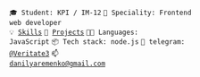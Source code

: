 <code>🎓 Student: KPI / IM-12</code>
<code>👷 Speciality: Frontend web developer</code><br>
<code>💡 [Skills](SKILLS.md)</code>
<code>🧻 [Projects](PROJECTS.md)</code>
<code>🧑‍💻 Languages: JavaScript</code>
<code>📦 Tech stack: node.js</code>
<code>💬 telegram: [@Veritate3](https://telegram.me/Veritate3)</code>
<code>📫 [danilyaremenko@gmail.com](mailto:danilyaremenko@gmail.com)</code>
